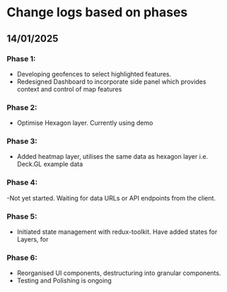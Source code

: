 # Change logs based on phases

## 14/01/2025

### Phase 1:

- Developing geofences to select highlighted features.
- Redesigned Dashboard to incorporate side panel which provides context and control of map features

### Phase 2:

- Optimise Hexagon layer. Currently using demo

### Phase 3:

- Added heatmap layer, utilises the same data as hexagon layer i.e. Deck.GL example data

### Phase 4:

-Not yet started. Waiting for data URLs or API endpoints from the client.

### Phase 5:

- Initiated state management with redux-toolkit. Have added states for Layers, for

### Phase 6:

- Reorganised UI components, destructuring into granular components.
- Testing and Polishing is ongoing
